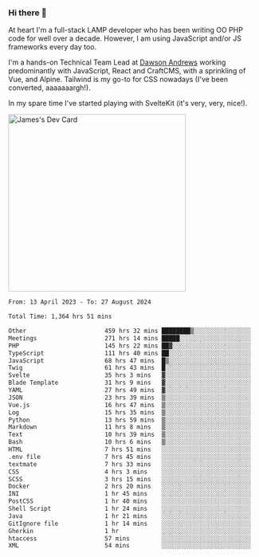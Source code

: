 ### Hi there 👋

<!--
**JamesNock/JamesNock** is a ✨ _special_ ✨ repository because its `README.md` (this file) appears on your GitHub profile.

Here are some ideas to get you started:

- 🔭 I’m currently working on ...
- 🌱 I’m currently learning ...
- 👯 I’m looking to collaborate on ...
- 🤔 I’m looking for help with ...
- 💬 Ask me about ...
- 📫 How to reach me: ...
- 😄 Pronouns: ...
- ⚡ Fun fact: ...
-->
At heart I'm a full-stack LAMP developer who has been writing OO PHP code for well over a decade. However, I am using JavaScript and/or JS frameworks every day too.

I'm a hands-on Technical Team Lead at [Dawson Andrews](https://www.dawsonandrews.com/) working predominantly with JavaScript, React and CraftCMS, with a sprinkling of Vue, and Alpine. Tailwind is my go-to for CSS nowadays (I've been converted, aaaaaaargh!).

In my spare time I've started playing with SvelteKit (it's very, very, nice!).

<a href="https://app.daily.dev/h2onock"><img src="https://api.daily.dev/devcards/v2/XQraFlxE3JPWOlcSuOB2K.png?type=default&r=18u" width="356" alt="James's Dev Card"/></a>

<!--START_SECTION:waka-->

```txt
From: 13 April 2023 - To: 27 August 2024

Total Time: 1,364 hrs 51 mins

Other                      459 hrs 32 mins ████████▒░░░░░░░░░░░░░░░░   33.68 %
Meetings                   271 hrs 14 mins █████░░░░░░░░░░░░░░░░░░░░   19.88 %
PHP                        145 hrs 22 mins ██▓░░░░░░░░░░░░░░░░░░░░░░   10.65 %
TypeScript                 111 hrs 40 mins ██░░░░░░░░░░░░░░░░░░░░░░░   08.18 %
JavaScript                 68 hrs 47 mins  █▒░░░░░░░░░░░░░░░░░░░░░░░   05.04 %
Twig                       61 hrs 43 mins  █░░░░░░░░░░░░░░░░░░░░░░░░   04.52 %
Svelte                     35 hrs 3 mins   ▓░░░░░░░░░░░░░░░░░░░░░░░░   02.57 %
Blade Template             31 hrs 9 mins   ▓░░░░░░░░░░░░░░░░░░░░░░░░   02.28 %
YAML                       27 hrs 49 mins  ▓░░░░░░░░░░░░░░░░░░░░░░░░   02.04 %
JSON                       23 hrs 39 mins  ▒░░░░░░░░░░░░░░░░░░░░░░░░   01.73 %
Vue.js                     16 hrs 47 mins  ▒░░░░░░░░░░░░░░░░░░░░░░░░   01.23 %
Log                        15 hrs 35 mins  ▒░░░░░░░░░░░░░░░░░░░░░░░░   01.14 %
Python                     13 hrs 59 mins  ▒░░░░░░░░░░░░░░░░░░░░░░░░   01.03 %
Markdown                   11 hrs 8 mins   ▒░░░░░░░░░░░░░░░░░░░░░░░░   00.82 %
Text                       10 hrs 39 mins  ▒░░░░░░░░░░░░░░░░░░░░░░░░   00.78 %
Bash                       10 hrs 6 mins   ▒░░░░░░░░░░░░░░░░░░░░░░░░   00.74 %
HTML                       7 hrs 51 mins   ░░░░░░░░░░░░░░░░░░░░░░░░░   00.58 %
.env file                  7 hrs 45 mins   ░░░░░░░░░░░░░░░░░░░░░░░░░   00.57 %
textmate                   7 hrs 33 mins   ░░░░░░░░░░░░░░░░░░░░░░░░░   00.55 %
CSS                        4 hrs 3 mins    ░░░░░░░░░░░░░░░░░░░░░░░░░   00.30 %
SCSS                       3 hrs 15 mins   ░░░░░░░░░░░░░░░░░░░░░░░░░   00.24 %
Docker                     2 hrs 20 mins   ░░░░░░░░░░░░░░░░░░░░░░░░░   00.17 %
INI                        1 hr 45 mins    ░░░░░░░░░░░░░░░░░░░░░░░░░   00.13 %
PostCSS                    1 hr 40 mins    ░░░░░░░░░░░░░░░░░░░░░░░░░   00.12 %
Shell Script               1 hr 24 mins    ░░░░░░░░░░░░░░░░░░░░░░░░░   00.10 %
Java                       1 hr 21 mins    ░░░░░░░░░░░░░░░░░░░░░░░░░   00.10 %
GitIgnore file             1 hr 14 mins    ░░░░░░░░░░░░░░░░░░░░░░░░░   00.09 %
Gherkin                    1 hr            ░░░░░░░░░░░░░░░░░░░░░░░░░   00.07 %
htaccess                   57 mins         ░░░░░░░░░░░░░░░░░░░░░░░░░   00.07 %
XML                        54 mins         ░░░░░░░░░░░░░░░░░░░░░░░░░   00.07 %
```

<!--END_SECTION:waka-->
